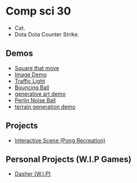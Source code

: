 # Comp sci 30

- Cat.
- Dota Dota Counter Strike.

## Demos
- [Square that move](THE-FOLDER-OF-DOOM)
- [Image Demo](image-demo)
- [Traffic Light](traffic-light)
- [Bouncing Ball](bouncing-ball)
- [generative art demo](art)
- [Perlin Noise Ball](perlin-noise)
- [terrain generation demo](perlin-noise-array)

## Projects
- [Interactive Scene (Pong Recreation)](interactive-scene)

## Personal Projects (W.I.P Games)
- [Dasher (W.I.P)](dasher)
